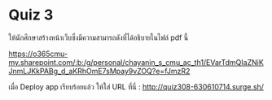 # Quiz 3

ให้นักศึกษาสร้างหน้าเว็บซึ่งมีความสามารถดังที่ได้อธิบายในไฟล์ pdf นี้

https://o365cmu-my.sharepoint.com/:b:/g/personal/chayanin_s_cmu_ac_th1/EVarTdmQIaZNiKJnmLJKkPABg_d_aKRhOmE7sMpay9vZOQ?e=fJmzR2

เมื่อ Deploy app เรียบร้อยแล้ว ให้ใส่ URL ที่นี่ : http://quiz308-630610714.surge.sh/
